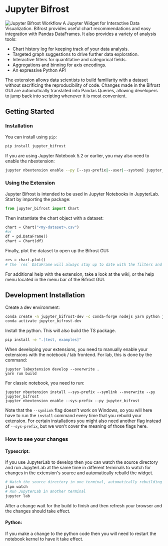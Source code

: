 # Jupyter Bifrost

![Jupyter Bifrost Workflow](docs/resources/ChartSelection.gif)
A Jupyter Widget for Interactive Data Visualization. Bifrost provides useful chart recommendations and easy integration with Pandas DataFrames. It also provides a variety of analysis tools:

- Chart history log for keeping track of your data analysis.
- Targeted graph suggestions to drive further data exploration.
- Interactive filters for quantitative and categorical fields.
- Aggregations and binning for axis encodings.
- An expressive Python API

The extension allows data scientists to build familiarity with a dataset without sacrificing the reproducibility of code. Changes made in the Bifrost GUI are automatically translated into Pandas Queries, allowing developers to jump back into scripting whenever it is most convenient.

## Getting Started

### Installation

You can install using `pip`:

```bash
pip install jupyter_bifrost
```

If you are using Jupyter Notebook 5.2 or earlier, you may also need to enable
the nbextension:

```bash
jupyter nbextension enable --py [--sys-prefix|--user|--system] jupyter_bifrost
```

### Using the Extension

Jupyter Bifrost is intended to be used in Jupyter Notebooks in JupyterLab. Start by importing the package:

```python
from jupyter_bifrost import Chart
```

Then instantiate the chart object with a dataset:

```python
chart = Chart("<my-dataset>.csv")
#or
df = pd.DataFrame()
chart = Chart(df)
```

Finally, plot the dataset to open up the Bifrost GUI:

```python
res = chart.plot()
# the `res` DataFrame will always stay up to date with the filters and aggregations applied in the GUI
```

For additional help with the extension, take a look at the wiki, or the help menu located in the menu bar of the Bifrost GUI.

## Development Installation

Create a dev environment:

```bash
conda create -n jupyter_bifrost-dev -c conda-forge nodejs yarn python jupyterlab
conda activate jupyter_bifrost-dev
```

Install the python. This will also build the TS package.

```bash
pip install -e ".[test, examples]"
```

When developing your extensions, you need to manually enable your extensions with the
notebook / lab frontend. For lab, this is done by the command:

```
jupyter labextension develop --overwrite .
yarn run build
```

For classic notebook, you need to run:

```
jupyter nbextension install --sys-prefix --symlink --overwrite --py jupyter_bifrost
jupyter nbextension enable --sys-prefix --py jupyter_bifrost
```

Note that the `--symlink` flag doesn't work on Windows, so you will here have to run
the `install` command every time that you rebuild your extension. For certain installations
you might also need another flag instead of `--sys-prefix`, but we won't cover the meaning
of those flags here.

### How to see your changes

#### Typescript:

If you use JupyterLab to develop then you can watch the source directory and run JupyterLab at the same time in different
terminals to watch for changes in the extension's source and automatically rebuild the widget.

```bash
# Watch the source directory in one terminal, automatically rebuilding when needed
jlpm watch
# Run JupyterLab in another terminal
jupyter lab
```

After a change wait for the build to finish and then refresh your browser and the changes should take effect.

#### Python:

If you make a change to the python code then you will need to restart the notebook kernel to have it take effect.
